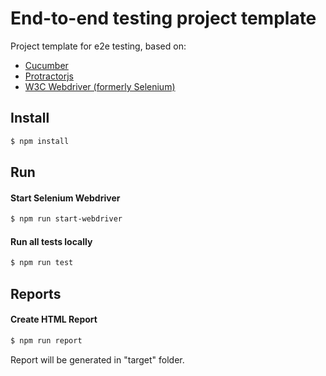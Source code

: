 # End-to-end testing project template

Project template for e2e testing, based on:

* [Cucumber](https://github.com/cucumber/cucumber)
* [Protractorjs](https://github.com/angular/protractor)
* [W3C Webdriver (formerly Selenium)](https://www.w3.org/TR/webdriver/)


## Install
```sh
$ npm install
```

## Run

#### Start Selenium Webdriver
```sh
$ npm run start-webdriver
```

#### Run all tests locally
```sh
$ npm run test
```

## Reports
#### Create HTML Report
```sh
$ npm run report
```
Report will be generated in "target" folder.